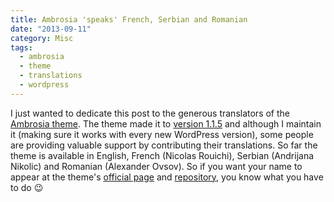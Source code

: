 ```yaml
---
title: Ambrosia 'speaks' French, Serbian and Romanian
date: "2013-09-11"
category: Misc
tags:
  - ambrosia
  - theme
  - translations
  - wordpress
---
```


I just wanted to dedicate this post to the generous translators of the [Ambrosia theme](/blog/projects/ambrosia-theme "Ambrosia theme"). The theme made it to [version 1.1.5](http://wordpress.org/themes/ambrosia "Ambrosia theme") and although I maintain it (making sure it works with every new WordPress version), some people are providing valuable support by contributing their translations. So far the theme is available in English, French (Nicolas Rouichi), Serbian (Andrijana Nikolic) and Romanian (Alexander Ovsov). So if you want your name to appear at the theme's [official page](/blog/projects/ambrosia-theme "Ambrosia Theme") and [repository](https://github.com/tsevdos/Ambrosia "Ambrosia theme repository"), you know what you have to do 😉
